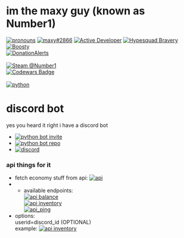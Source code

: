 # im the maxy guy (known as Number1)
[![pronouns](https://img.shields.io/badge/dynamic/json?color=blue&label=%20&query=message&url=https%3A%2F%2Fpronoundb.org%2Fshields%2F647622c1cd0313fb474fe71b.json)](https://pronoundb.org/) [![maxy#2866](https://dcbadge.vercel.app/api/shield/439788095483936768?style=flat&compact=true&theme=discord-inverted)](https://discord.com/users/439788095483936768) [![Active Developer](https://discord.com/assets/26c7a60fb1654315e0be26107bd47470.svg)](https://discord.com/users/439788095483936768) [![Hypesquad Bravery](https://discord.com/assets/efcc751513ec434ea4275ecda4f61136.svg)](https://discord.com/users/439788095483936768) \
[![Boosty](https://img.shields.io/badge/Support%20me%20on-Boosty!-orange)](https://boosty.to/number1) \
[![DonationAlerts](https://img.shields.io/badge/Support%20me%20on-DonationAlerts!-yellow)](https://www.donationalerts.com/r/maxy1) \
\
[![Steam @Number1](https://img.shields.io/badge/-Number1-171a21?logo=steam&logoColor=white)](https://https://steamcommunity.com/id/kindaNumber1) \
[![Codewars Badge](https://www.codewars.com/users/1randomguyspecial/badges/small)](https://www.codewars.com/users/1randomguyspecial) \
\
[![python](https://img.shields.io/badge/-python-blue?logo=python&logoColor=white&style=for-the-badge)](https://python.org)

# discord bot
yes you heard it right i have a discord bot
- [![python bot invite](https://img.shields.io/badge/Invite%20it%20to%20your%20server-Python%20Bot-634ad8?logo=discord&logoColor=white)](https://discord.com/api/oauth2/authorize?client_id=912745278187126795&permissions=1239836650583&scope=applications.commands%20bot)
- [![python bot repo](https://img.shields.io/badge/Github%20repo-Python%20Bot-blue?logo=github&logoColor=white&labelColor=24282d)](https://github.com/maxy-dev/pythonbot)
- [![discord](https://img.shields.io/discord/910131051320475648?color=5865F2&label=Support%20server&logo=discord&logoColor=white)](https://discord.gg/jRK82RNx73)

### api things for it
- fetch economy stuff from api: [![api](https://img.shields.io/badge/-Python%20Bot%20API-e7641b?logo=replit&logoColor=white)](https://pb.number2d.repl.co/)
- - available endpoints: \
      [![api balance](https://img.shields.io/badge/-api%2Fbalance-e7641b?logo=replit&logoColor=white)](https://pb.number2d.repl.co/api/balance) \
      [![api inventory](https://img.shields.io/badge/-api%2Finventory-e7641b?logo=replit&logoColor=white)](https://pb.number2d.repl.co/api/inventory) \
      [![api_ping](https://img.shields.io/badge/-api%2Fping-e7641b?logo=replit&logoColor=white)](https://pb.number2d.repl.co/api/ping)
- options: \
    userid=discord_id (OPTIONAL) \
    example: [![api inventory](https://img.shields.io/badge/-%2Fbalance%3Fuserid%3D439788095483936768-e7641b?logo=replit&logoColor=white)](https://pb.number2d.repl.co/api/balance?userid=439788095483936768)
